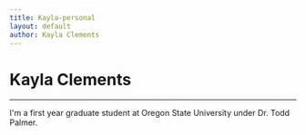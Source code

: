```yaml
---
title: Kayla-personal
layout: default
author: Kayla Clements
---
```

# Kayla Clements
--------------

I'm a first year graduate student at Oregon State University under Dr. Todd Palmer.

